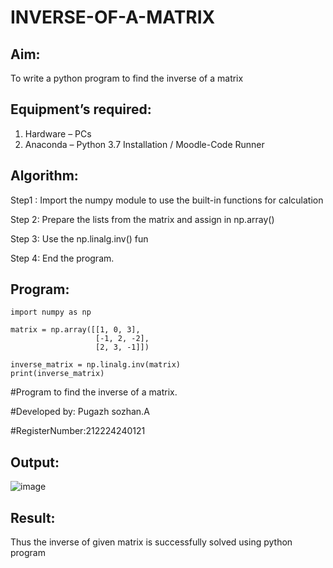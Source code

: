 # INVERSE-OF-A-MATRIX
## Aim:
To write a python program to find the inverse of a matrix
## Equipment’s required:
1. 	Hardware – PCs
2. 	Anaconda – Python 3.7 Installation / Moodle-Code Runner
## Algorithm:
Step1 : Import the numpy module to use the built-in functions for calculation

Step 2: Prepare the lists from the matrix and assign in np.array()

Step 3: Use the np.linalg.inv() fun

Step 4: End the program.
## Program:
~~~
import numpy as np

matrix = np.array([[1, 0, 3], 
                   [-1, 2, -2], 
                   [2, 3, -1]])

inverse_matrix = np.linalg.inv(matrix)
print(inverse_matrix)
~~~

#Program to find the inverse of a matrix.

#Developed by: Pugazh sozhan.A

#RegisterNumber:212224240121

## Output:

![image](https://github.com/user-attachments/assets/67ed811c-bb1e-4a31-9a37-44a32297d467)

## Result:
Thus the inverse of given matrix is successfully solved using python program

